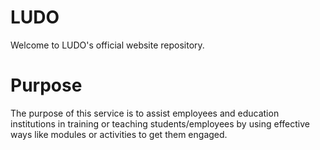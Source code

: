 # LUDO
Welcome to LUDO's official website repository.

# Purpose
The purpose of this service is to assist employees and education institutions in training or teaching students/employees by using effective
ways like modules or activities to get them engaged.
